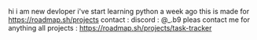 hi i am new devloper i've start learning python a week ago this is made for https://roadmap.sh/projects contact : discord : @_.b9 pleas contact me for anything
all projects :
https://roadmap.sh/projects/task-tracker
